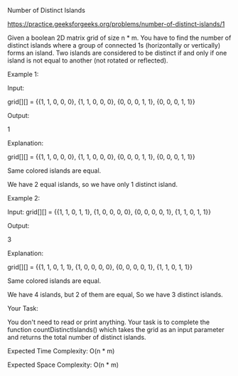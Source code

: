 Number of Distinct Islands

https://practice.geeksforgeeks.org/problems/number-of-distinct-islands/1

Given a boolean 2D matrix grid of size n * m. You have to find the number of distinct islands where a group of connected 1s (horizontally or vertically) forms an island. Two islands are considered to be distinct if and only if one island is not equal to another (not rotated or reflected).

Example 1:

Input:

grid[][] = {{1, 1, 0, 0, 0},
            {1, 1, 0, 0, 0},
            {0, 0, 0, 1, 1},
            {0, 0, 0, 1, 1}}
            
Output:

1

Explanation:

grid[][] = {{1, 1, 0, 0, 0}, 
            {1, 1, 0, 0, 0}, 
            {0, 0, 0, 1, 1}, 
            {0, 0, 0, 1, 1}}
            
Same colored islands are equal.

We have 2 equal islands, so we  have only 1 distinct island.

Example 2:

Input:
grid[][] = {{1, 1, 0, 1, 1},
            {1, 0, 0, 0, 0},
            {0, 0, 0, 0, 1},
            {1, 1, 0, 1, 1}}
            
Output:

3

Explanation:

grid[][] = {{1, 1, 0, 1, 1}, 
            {1, 0, 0, 0, 0}, 
            {0, 0, 0, 0, 1}, 
            {1, 1, 0, 1, 1}}
            
Same colored islands are equal.

We have 4 islands, but 2 of them are equal, So we have 3 distinct islands.

Your Task:

You don't need to read or print anything. Your task is to complete the function countDistinctIslands() which takes the grid as an input parameter and returns the total number of distinct islands.

Expected Time Complexity: O(n * m)

Expected Space Complexity: O(n * m)
